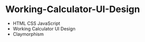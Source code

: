 # Working-Calculator-UI-Design
- HTML CSS JavaScript
- Working Calculator UI Design  
- Claymorphism
